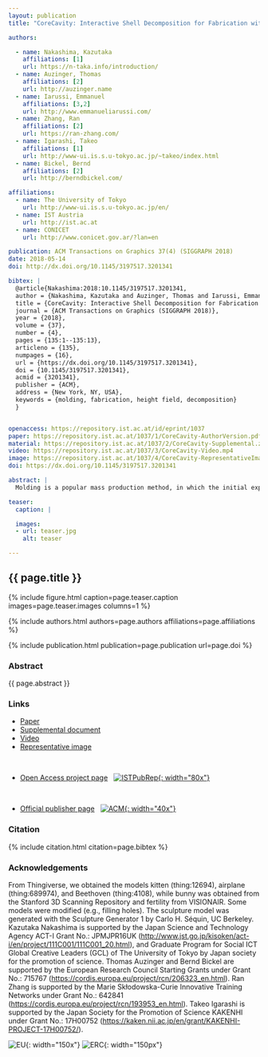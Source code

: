 ```yaml
---
layout: publication
title: "CoreCavity: Interactive Shell Decomposition for Fabrication with Two-Piece Rigid Molds"

authors:

  - name: Nakashima, Kazutaka
    affiliations: [1]
    url: https://n-taka.info/introduction/
  - name: Auzinger, Thomas
    affiliations: [2]
    url: http://auzinger.name
  - name: Iarussi, Emmanuel
    affiliations: [3,2]
    url: http://www.emmanueliarussi.com/
  - name: Zhang, Ran
    affiliations: [2]
    url: https://ran-zhang.com/
  - name: Igarashi, Takeo
    affiliations: [1]
    url: http://www-ui.is.s.u-tokyo.ac.jp/~takeo/index.html
  - name: Bickel, Bernd
    affiliations: [2]
    url: http://berndbickel.com/

affiliations:
  - name: The University of Tokyo
    url: http://www-ui.is.s.u-tokyo.ac.jp/en/
  - name: IST Austria
    url: http://ist.ac.at
  - name: CONICET
    url: http://www.conicet.gov.ar/?lan=en

publication: ACM Transactions on Graphics 37(4) (SIGGRAPH 2018)
date: 2018-05-14
doi: http://dx.doi.org/10.1145/3197517.3201341

bibtex: |
  @article{Nakashima:2018:10.1145/3197517.3201341,
  author = {Nakashima, Kazutaka and Auzinger, Thomas and Iarussi, Emmanuel and Zhang, Ran and Igarashi, Takeo and Bickel, Bernd},
  title = {CoreCavity: Interactive Shell Decomposition for Fabrication with Two-Piece Rigid Molds},
  journal = {ACM Transactions on Graphics (SIGGRAPH 2018)},
  year = {2018},
  volume = {37},
  number = {4},
  pages = {135:1--135:13},
  articleno = {135},
  numpages = {16},
  url = {https://dx.doi.org/10.1145/3197517.3201341},
  doi = {10.1145/3197517.3201341},
  acmid = {3201341},
  publisher = {ACM},
  address = {New York, NY, USA},
  keywords = {molding, fabrication, height field, decomposition}
  }


openaccess: https://repository.ist.ac.at/id/eprint/1037
paper: https://repository.ist.ac.at/1037/1/CoreCavity-AuthorVersion.pdf
material: https://repository.ist.ac.at/1037/2/CoreCavity-Supplemental.zip
video: https://repository.ist.ac.at/1037/3/CoreCavity-Video.mp4
image: https://repository.ist.ac.at/1037/4/CoreCavity-RepresentativeImage.jpg
doi: https://dx.doi.org/10.1145/3197517.3201341

abstract: |
  Molding is a popular mass production method, in which the initial expenses for the mold are offset by the low per-unit production cost. However, the physical fabrication constraints of the molding technique commonly restrict the shape of moldable objects. For a complex shape, a decomposition of the object into moldable parts is a common strategy to address these constraints, with plastic model kits being a popular and illustrative example. However, conducting such a decomposition requires considerable expertise, and it depends on the technical aspects of the fabrication technique, as well as aesthetic considerations. We present an interactive technique to create such decompositions for two-piece molding, in which each part of the object is cast between two rigid mold pieces. Given the surface description of an object, we decompose its thin-shell equivalent into moldable parts by first performing a coarse decomposition and then utilizing an active contour model for the boundaries between individual parts. Formulated as an optimization problem, the movement of the contours is guided by an energy reflecting fabrication constraints to ensure the moldability of each part. Simultaneously the user is provided with editing capabilities to enforce aesthetic guidelines. Our interactive interface provides control of the contour positions by allowing, for example, the alignment of part boundaries with object features. Our technique enables a novel workflow, as it empowers novice users to explore the design space, and it generates fabrication-ready two-piece molds that can be used either for casting or industrial injection molding of free-form objects.

teaser:
  caption: |

  images:
  - url: teaser.jpg
    alt: teaser

---
```


## {{ page.title }}

{% include figure.html caption=page.teaser.caption images=page.teaser.images columns=1 %}

{% include authors.html authors=page.authors affiliations=page.affiliations %}

{% include publication.html publication=page.publication url=page.doi %}

### Abstract

{{ page.abstract }}

### Links

* [Paper]({{page.paper}})
* [Supplemental document]({{page.material}})
* [Video]({{page.video}})
* [Representative image]({{page.image}})
<br>

* [Open Access project page]({{page.openaccess}}) &nbsp; [![ISTPubRep](IST_PubRep_logo.png){: width="80x"}]({{page.openaccess}}) 
<br>

* [Official publisher page]({{page.doi}}) &nbsp; [![ACM](ACM_logo.svg){: width="40x"}]({{page.doi}}) 

### Citation

{% include citation.html citation=page.bibtex %}

### Acknowledgements

From Thingiverse, we obtained the models kitten (thing:12694), airplane (thing:689974), and Beethoven (thing:4108), while bunny was obtained from the Stanford 3D Scanning Repository and fertility from VISIONAIR.
Some models were modified (e.g., filling holes).
The sculpture model was generated with the Sculpture Generator 1 by Carlo H. Séquin, UC Berkeley.
Kazutaka Nakashima is supported by the Japan Science and Technology Agency ACT-I Grant No.: JPMJPR16UK (<http://www.jst.go.jp/kisoken/act-i/en/project/111C001/111C001_20.html>), and Graduate Program for Social ICT Global Creative Leaders (GCL) of The University of Tokyo by Japan society for the promotion of science.
Thomas Auzinger and Bernd Bickel are supported by the European Research Council Starting Grants under Grant No.: 715767 (<https://cordis.europa.eu/project/rcn/206323_en.html>).
Ran Zhang is supported by the Marie Skłodowska-Curie Innovative Training Networks under Grant No.: 642841 (<https://cordis.europa.eu/project/rcn/193953_en.html>).
Takeo Igarashi is supported by the Japan Society for the Promotion of Science KAKENHI under Grant No.: 17H00752 (<https://kaken.nii.ac.jp/en/grant/KAKENHI-PROJECT-17H00752/>).

![EU](flag_yellow_low.jpg){: width="150x"}
![ERC](LOGO-ERC.jpg){: width="150px"}
